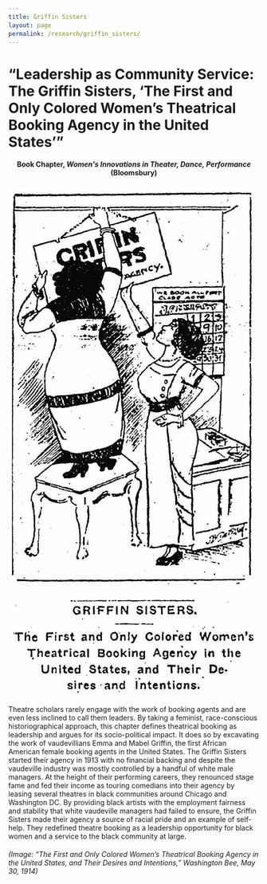 ```yaml
---
title: Griffin Sisters
layout: page
permalink: /research/griffin_sisters/
---
```


# **“Leadership as Community Service:<br> The Griffin Sisters, ‘The First and Only Colored Women’s Theatrical Booking Agency in the United States’”**

<h4 style="text-align: center;">Book Chapter, <em>Women's Innovations in Theater, Dance, Performance</em> (Bloomsbury)</h4>


![alternative archives](../../assets/images/griffin_sisters.jpg)


Theatre scholars rarely engage with the work of booking agents and are even less inclined to call them leaders. By taking a feminist, race-conscious historiographical approach, this chapter defines theatrical booking as leadership and argues for its socio-political impact. It does so by excavating the work of vaudevillians Emma and Mabel Griffin, the first African American female booking agents in the United States. The Griffin Sisters started their agency in 1913 with no financial backing and despite the vaudeville industry was mostly controlled by a handful of white male managers. At the height of their performing careers, they renounced stage fame and fed their income as touring comedians into their agency by leasing several theatres in black communities around Chicago and Washington DC. By providing black artists with the employment fairness and stability that white vaudeville managers had failed to ensure, the Griffin Sisters made their agency a source of racial pride and an example of self-help. They redefined theatre booking as a leadership opportunity for black women and a service to the black community at large.


###### (Image: “The First and Only Colored Women’s Theatrical Booking Agency in the United States, and Their Desires and Intentions,” *Washington Bee*, May 30, 1914)